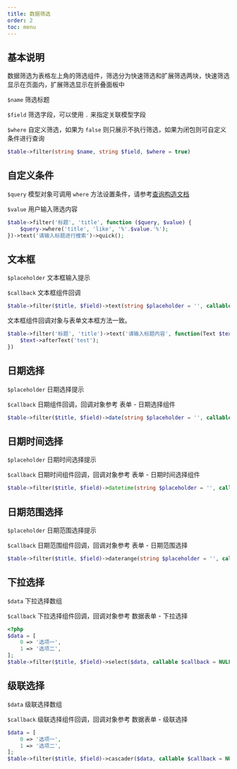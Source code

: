 ```yaml
---
title: 数据筛选
order: 2
toc: menu
---
```


## 基本说明

数据筛选为表格左上角的筛选组件，筛选分为快速筛选和扩展筛选两块，快速筛选显示在页面内，扩展筛选显示在折叠面板中

`$name` 筛选标题

`$field` 筛选字段，可以使用 `.` 来指定关联模型字段

`$where` 自定义筛选，如果为 `false` 则只展示不执行筛选，如果为闭包则可自定义条件进行查询

```php
$table->filter(string $name, string $field, $where = true)
```

## 自定义条件

`$query` 模型对象可调用 `where` 方法设置条件，请参考[查询构造文档](https://learnku.com/docs/laravel/8.x/queries/9401#where-clauses)

`$value` 用户输入筛选内容

```php
$table->filter('标题', 'title', function ($query, $value) {
    $query->where('title', 'like', '%'.$value.'%');
})->text('请输入标题进行搜索')->quick();
```

## 文本框

`$placeholder` 文本框输入提示

`$callback` 文本框组件回调

```php
$table->filter($title, $field)->text(string $placeholder = '', callable $callback = NULL);
```

文本框组件回调对象与表单文本框方法一致。

```php
$table->filter('标题', 'title')->text('请输入标题内容', function(Text $text) {
    $text->afterText('test');
})
```

## 日期选择

`$placeholder` 日期选择提示

`$callback` 日期组件回调，回调对象参考 表单 - 日期选择组件

```php
$table->filter($title, $field)->date(string $placeholder = '', callable $callback = NULL);
```

## 日期时间选择

`$placeholder` 日期时间选择提示

`$callback` 日期时间组件回调，回调对象参考 表单 - 日期时间选择组件

```php
$table->filter($title, $field)->datetime(string $placeholder = '', callable $callback = NULL);
```

## 日期范围选择

`$placeholder` 日期范围选择提示

`$callback` 日期范围组件回调，回调对象参考 表单 - 日期范围选择

```php
$table->filter($title, $field)->daterange(string $placeholder = '', callable $callback = NULL);
```

## 下拉选择

`$data` 下拉选择数组

`$callback` 下拉选择组件回调，回调对象参考 数据表单 - 下拉选择

```php
<?php
$data = [
    0 => '选项一',
  	1 => '选项二',
];
$table->filter($title, $field)->select($data, callable $callback = NULL);
```

## 级联选择

`$data` 级联选择数组

`$callback` 级联选择组件回调，回调对象参考 数据表单 - 级联选择

```php
$data = [
    0 => '选项一',
  	1 => '选项二',
];
$table->filter($title, $field)->cascader($data, callable $callback = NULL);
```

##
